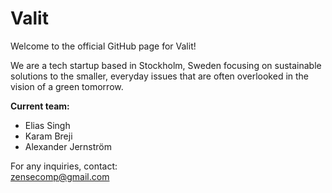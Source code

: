 # Valit

Welcome to the official GitHub page for Valit!

We are a tech startup based in Stockholm, Sweden focusing on sustainable solutions to the smaller, everyday issues that are often overlooked in the vision of a green tomorrow.

**Current team:**
- Elias Singh
- Karam Breji
- Alexander Jernström

For any inquiries, contact:  
zensecomp@gmail.com
